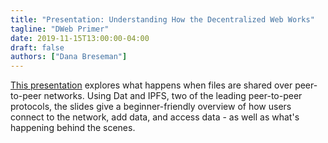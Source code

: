 ```yaml
---
title: "Presentation: Understanding How the Decentralized Web Works"
tagline: "DWeb Primer"
date: 2019-11-15T13:00:00-04:00
draft: false
authors: ["Dana Breseman"]
---
```

[This presentation](https://docs.google.com/presentation/d/1Gx8vSqrWZ7X-3SCgITXqQdinZQeXIAA7ITqL25SsPN8/edit?usp=sharing) explores what happens when files are shared over peer-to-peer networks. Using Dat and IPFS, two of the leading peer-to-peer protocols, the slides give a beginner-friendly overview of how users connect to the network, add data, and access data - as well as what's happening behind the scenes.